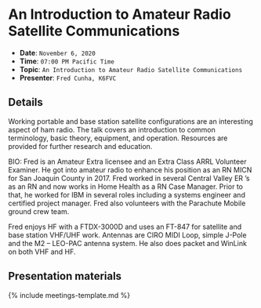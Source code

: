 # An Introduction to Amateur Radio Satellite Communications

* **Date**: `November 6, 2020`
* **Time**: `07:00 PM Pacific Time`
* **Topic**: `An Introduction to Amateur Radio Satellite Communications`
* **Presenter**: `Fred Cunha, K6FVC`

## Details

Working portable and base station satellite configurations are an interesting aspect of ham radio.  The talk covers an introduction to common terminology, basic theory, equipment, and operation.  Resources are provided for further research and education.

BIO:
Fred is an Amateur Extra licensee and an Extra Class ARRL Volunteer Examiner.  He got into amateur radio to enhance his position as an RN MICN for San Joaquin County in 2017.  Fred worked in several Central Valley ER ’s as an RN and now works in Home Health as a RN Case Manager.  Prior to that, he worked for IBM in several roles including a systems engineer and certified project manager. Fred also volunteers with the Parachute Mobile ground crew team.

Fred enjoys HF with a FTDX-3000D and uses an FT-847 for satellite and base station VHF/UHF work.  Antennas are CIRO MIDI Loop, simple J-Pole and the M2 – LEO-PAC antenna system.  He also does packet and WinLink on both VHF and HF.

## Presentation materials

{% include meetings-template.md %}

